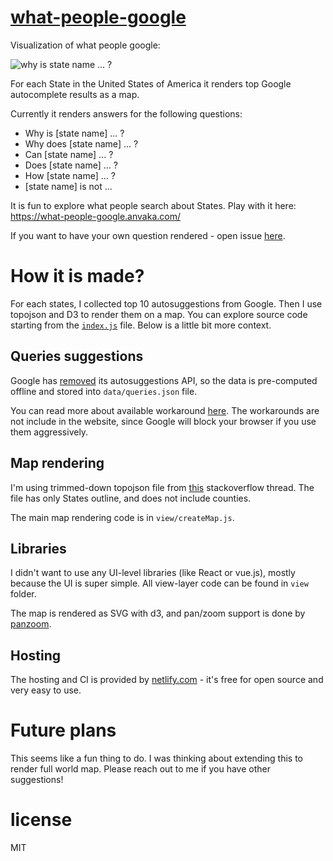 # [what-people-google](https://what-people-google.anvaka.com/)

Visualization of what people google:

![why is state name ... ?](https://raw.githubusercontent.com/anvaka/what-people-google/master/docs/whi_is.png)

For each State in the United States of America it renders top Google autocomplete
results as a map.

Currently it renders answers for the following questions:

* Why is [state name] ... ?
* Why does [state name] ... ?
* Can [state name] ... ?
* Does [state name] ... ?
* How [state name] ... ?
* [state name] is not ...

It is fun to explore what people search about States. Play with it here: https://what-people-google.anvaka.com/

If you want to have your own question rendered - open issue [here](https://github.com/anvaka/what-people-google/issues).


# How it is made?

For each states, I collected top 10 autosuggestions from Google. Then I use topojson
and D3 to render them on a map. You can explore source code starting from the [`index.js`](https://github.com/anvaka/what-people-google/blob/master/index.js) file.
Below is a little bit more context.

## Queries suggestions

Google has [removed](https://webmasters.googleblog.com/2015/07/update-on-autocomplete-api.html) its
autosuggestions API, so the data is pre-computed offline and stored into `data/queries.json` file.

You can read more about available workaround [here](http://stackoverflow.com/questions/6428502/google-search-autocomplete-api).
The workarounds are not include in the website, since Google will block
your browser if you use them aggressively.

## Map rendering

I'm using trimmed-down topojson file from [this](http://stackoverflow.com/q/19941975/125351) stackoverflow thread.
The file has only States outline, and does not include counties.

The main map rendering code is in `view/createMap.js`.

## Libraries

I didn't want to use any UI-level libraries (like React or vue.js), mostly because the UI
is super simple. All view-layer code can be found in `view` folder.

The map is rendered as SVG with d3, and pan/zoom support is done by [panzoom](https://github.com/anvaka/panzoom).

## Hosting

The hosting and CI is provided by [netlify.com](https://www.netlify.com/) - it's
free for open source and very easy to use.

# Future plans

This seems like a fun thing to do. I was thinking about extending this to render
full world map. Please reach out to me if you have other suggestions!

# license

MIT
